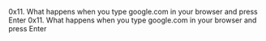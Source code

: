 
0x11. What happens when you type google.com in your browser and press Enter
0x11. What happens when you type google.com in your browser and press Enter
